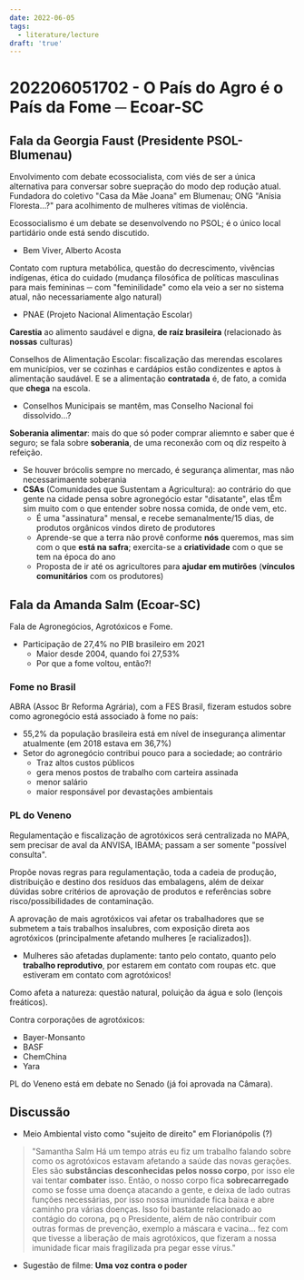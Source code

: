 ```yaml
---
date: 2022-06-05
tags:
  - literature/lecture
draft: 'true'
---
```

# 202206051702 - O País do Agro é o País da Fome ─ Ecoar-SC
## Fala da Georgia Faust (Presidente PSOL-Blumenau)
Envolvimento com debate ecossocialista, com viés de ser a única alternativa para conversar sobre suepração do modo dep rodução atual.
Fundadora do coletivo "Casa da Mãe Joana" em Blumenau; ONG "Anísia Floresta...?" para acolhimento de mulheres vítimas de violência.

Ecossocialismo é um debate se desenvolvendo no PSOL; é o único local partidário onde está sendo discutido. 
- Bem Viver, Alberto Acosta

Contato com ruptura metabólica, questão do decrescimento, vivências indígenas, ética do cuidado (mudança filosófica de políticas masculinas para mais femininas ─ com "feminilidade" como ela veio a ser no sistema atual, não necessariamente algo natural)

- PNAE (Projeto Nacional Alimentação Escolar)

**Carestia** ao alimento saudável e digna, **de raíz brasileira** (relacionado às **nossas** culturas)

Conselhos de Alimentação Escolar: fiscalização das merendas escolares em municípios, ver se cozinhas e cardápios estão condizentes e aptos à alimentação saudável. E se a alimentação **contratada** é, de fato, a comida que **chega** na escola.
- Conselhos Municipais se mantêm, mas Conselho Nacional foi dissolvido...?

**Soberania alimentar**: mais do que só poder comprar aliemnto e saber que é seguro; se fala sobre **soberania**, de uma reconexão com oq diz respeito à refeição.
- Se houver brócolis sempre no mercado, é segurança alimentar, mas não necessarimaente soberania
- **CSAs** (Comunidades que Sustentam a Agricultura): ao contrário do que gente na cidade pensa sobre agronegócio estar "disatante", elas tÊm sim muito com o que entender sobre nossa comida, de onde vem, etc. 
	- É uma "assinatura" mensal, e recebe semanalmente/15 dias, de produtos orgânicos vindos direto de produtores
	- Aprende-se que a terra não provê conforme **nós** queremos, mas sim com o que **está na safra**; exercita-se a **criatividade** com o que se tem na época do ano
	- Proposta de ir até os agricultores para **ajudar em mutirões** (**vínculos comunitários** com os produtores)

## Fala da Amanda Salm (Ecoar-SC)
Fala de Agronegócios, Agrotóxicos e Fome. 

- Participação de 27,4% no PIB brasileiro em 2021
	- Maior desde 2004, quando foi 27,53%
	- Por que a fome voltou, então?!

### Fome no Brasil
ABRA (Assoc Br Reforma Agrária), com a FES Brasil, fizeram estudos sobre como agronegócio está associado à fome no país:
- 55,2% da população brasileira está em nível de insegurança alimentar atualmente (em 2018 estava em 36,7%)
- Setor do agronegócio contribui pouco para a sociedade; ao contrário
	- Traz altos custos públicos
	- gera menos postos de trabalho com carteira assinada
	- menor salário
	- maior responsável por devastações ambientais

### PL do Veneno
Regulamentação e fiscalização de agrotóxicos será centralizada no MAPA, sem precisar de aval da ANVISA, IBAMA; passam a ser somente "possível consulta".

Propõe novas regras para regulamentação, toda a cadeia de produção, distribuição e destino dos resíduos das embalagens, além de deixar dúvidas sobre critérios de aprovação de produtos e referências sobre risco/possibilidades de contaminação.

A aprovação de mais agrotóxicos vai afetar os trabalhadores que se submetem a tais trabalhos insalubres, com exposição direta aos agrotóxicos (principalmente afetando mulheres [e racializados]). 
- Mulheres são afetadas duplamente: tanto pelo contato, quanto pelo **trabalho reprodutivo**, por estarem em contato com roupas etc. que estiveram em contato com agrotóxicos!

Como afeta a natureza: questão natural, poluição da água e solo (lençois freáticos).

Contra corporações de agrotóxicos:
- Bayer-Monsanto
- BASF
- ChemChina
- Yara

PL do Veneno está em debate no Senado (já foi aprovada na Câmara).


## Discussão
- Meio Ambiental visto como "sujeito de direito" em Florianópolis (?)
> "Samantha Salm
Há um tempo atrás eu fiz um trabalho falando sobre como os agrotóxicos estavam afetando a saúde das novas gerações. Eles são **substâncias desconhecidas pelos nosso corpo**, por isso ele vai tentar **combater** isso. Então, o nosso corpo fica **sobrecarregado** como se fosse uma doença atacando a gente, e deixa de lado outras funções necessárias, por isso nossa imunidade fica baixa e abre caminho pra várias doenças.
Isso foi bastante relacionado ao contágio do corona, pq o Presidente, além de não contribuir com outras formas de prevenção, exemplo a máscara e vacina... fez com que tivesse a liberação de mais agrotóxicos, que fizeram a nossa imunidade ficar mais fragilizada pra pegar esse vírus."

- Sugestão de filme: **Uma voz contra o poder**